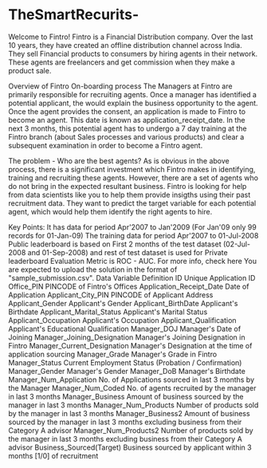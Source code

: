 # TheSmartRecurits-
Welcome to Fintro! Fintro is a Financial Distribution company. Over the last 10 years, they have created an offline distribution channel across India. They sell Financial products to consumers by hiring agents in their network. These agents are freelancers and get commission when they make a product sale.


Overview of Fintro On-boarding process
The Managers at Fintro are primarily responsible for recruiting agents. Once a manager has identified a potential applicant, the would explain the business opportunity to the agent. Once the agent provides the consent, an application is made to Fintro to become an agent. This date is known as application_receipt_date.
In the next 3 months, this potential agent has to undergo a 7 day training at the Fintro branch (about Sales processes and various products) and clear a subsequent examination in order to become a Fintro agent.

The problem - Who are the best agents?
As is obvious in the above process, there is a significant investment which Fintro makes in identifying, training and recruiting these agents. However, there are a set of agents who do not bring in the expected resultant business.
Fintro is looking for help from data scientists like you to help them provide insigths using their past recruitment data. They want to predict the target variable for each potential agent, which would help them identify the right agents to hire.

Key Points:
It has data for period Apr'2007 to Jan'2009 (For Jan'09 only 99 records for 01-Jan-09)
The training data for period Apr'2007 to 01-Jul-2008
Public leaderboard is based on First 2 months of the test dataset (02-Jul-2008 and 01-Sep-2008) and rest of test dataset is used for Private leaderboard
Evaluation Metric is ROC - AUC. For more info, check here
You are expected to upload the solution in the format of "sample_submission.csv".
Data
Variable	Definition
ID	Unique Application ID
Office_PIN	PINCODE of Fintro's Offices
Application_Receipt_Date	Date of Application
Applicant_City_PIN	PINCODE of Applicant Address
Applicant_Gender	Applicant's Gender
Applicant_BirthDate	Applicant's Birthdate
Applicant_Marital_Status	Applicant's Marital Status
Applicant_Occupation	Applicant's Occupation
Applicant_Qualification	Applicant's Educational Qualification
Manager_DOJ	Manager's Date of Joining
Manager_Joining_Designation	Manager's Joining Designation in Fintro
Manager_Current_Designation	Manager's Designation at the time of application sourcing
Manager_Grade	Manager's Grade in Fintro
Manager_Status	Current Employment Status (Probation / Confirmation)
Manager_Gender	Manager's Gender
Manager_DoB	Manager's Birthdate
Manager_Num_Application	No. of Applications sourced in last 3 months by the Manager
Manager_Num_Coded	No. of agents recruited by the manager in last 3 months
Manager_Business	Amount of business sourced by the manager in last 3 months
Manager_Num_Products	Number of products sold by the manager in last 3 months
Manager_Business2	Amount of business sourced by the manager in last 3 months excluding business from their Category A advisor
Manager_Num_Products2	Number of products sold by the manager in last 3 months excluding business from their Category A advisor
Business_Sourced(Target)	Business sourced by applicant within 3 months [1/0] of recruitment
